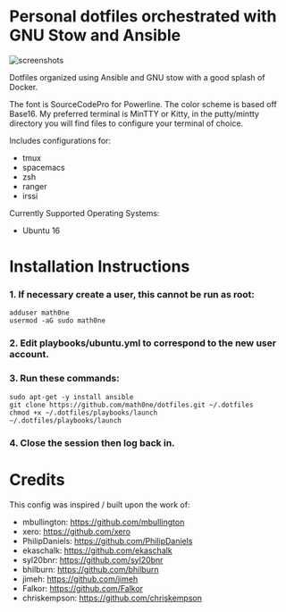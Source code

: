 # Personal dotfiles orchestrated with GNU Stow and Ansible

![screenshots](https://raw.githubusercontent.com/openist/dotfiles/master/putty/dotfiles-wide.png)

Dotfiles organized using Ansible and GNU stow with a good splash of Docker.

The font is SourceCodePro for Powerline. The color scheme is based off Base16. My preferred terminal is MinTTY or Kitty, in the putty/mintty directory you will find files to configure your terminal of choice.

Includes configurations for:

* tmux
* spacemacs
* zsh
* ranger
* irssi

Currently Supported Operating Systems:

* Ubuntu 16

# Installation Instructions

### 1. If necessary create a user, this cannot be run as root:
```
adduser math0ne
usermod -aG sudo math0ne
```
### 2. Edit playbooks/ubuntu.yml to correspond to the new user account.
### 3. Run these commands:
```
sudo apt-get -y install ansible
git clone https://github.com/math0ne/dotfiles.git ~/.dotfiles
chmod +x ~/.dotfiles/playbooks/launch
~/.dotfiles/playbooks/launch
```
### 4. Close the session then log back in.

# Credits

This config was inspired / built upon the work of:

* mbullington: https://github.com/mbullington
* xero: https://github.com/xero
* PhilipDaniels: https://github.com/PhilipDaniels
* ekaschalk: https://github.com/ekaschalk
* syl20bnr: https://github.com/syl20bnr
* bhilburn: https://github.com/bhilburn
* jimeh: https://github.com/jimeh
* Falkor: https://github.com/Falkor
* chriskempson: https://github.com/chriskempson
